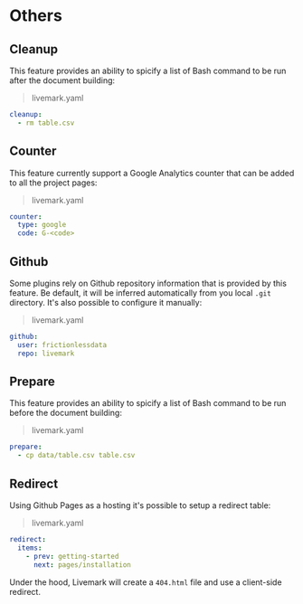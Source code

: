 # Others

## Cleanup

This feature provides an ability to spicify a list of Bash command to be run after the document building:

> livemark.yaml

```yaml
cleanup:
  - rm table.csv
```

## Counter

This feature currently support a Google Analytics counter that can be added to all the project pages:

> livemark.yaml

```yaml
counter:
  type: google
  code: G-<code>
```

## Github

Some plugins rely on Github repository information that is provided by this feature. Be default, it will be inferred automatically from you local `.git` directory. It's also possible to configure it manually:

> livemark.yaml

```yaml
github:
  user: frictionlessdata
  repo: livemark
```

## Prepare

This feature provides an ability to spicify a list of Bash command to be run before the document building:

> livemark.yaml

```yaml
prepare:
  - cp data/table.csv table.csv
```

## Redirect

Using Github Pages as a hosting it's possible to setup a redirect table:

> livemark.yaml

```yaml
redirect:
  items:
    - prev: getting-started
      next: pages/installation
```

Under the hood, Livemark will create a `404.html` file and use a client-side redirect.
